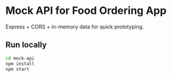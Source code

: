 # Mock API for Food Ordering App

Express + CORS + in-memory data for quick prototyping.

## Run locally
```bash
cd mock-api
npm install
npm start
